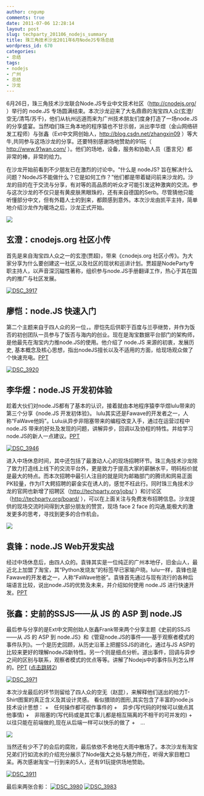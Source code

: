 ```yaml
---
author: cngump
comments: true
date: 2011-07-06 12:28:14
layout: post
slug: techparty_201106_nodejs_summary
title: 珠三角技术沙龙2011年6月NodeJS专场总结
wordpress_id: 670
categories:
- 总结
tags:
- nodejs
- 广州
- 总结
- 沙龙
---
```


6月26日，珠三角技术沙龙联合Node.JS专业中文技术社区（http://cnodejs.org/ ）举行的 node.JS 专场圆满结束。本次沙龙迎来了大名鼎鼎的淘宝四人众(玄澄/空无/清笃/苏千)，他们从杭州远道而来为广州技术朋友们度身打造了一场node.JS的分享盛宴。当然咱们珠三角本地的程序猿也不甘示弱，派出李华煜（金山网络研发工程师）与张鑫（Ext中文网创始人，http://blog.csdn.net/zhangxin09 ）等大牛,共同参与这场沙龙的分享。还要特别感谢场地赞助的91玩（ http://www.91wan.com/ ）。他们的场地，设备，服务和协助人员（墨言兄）都非常的棒，非常的给力。


在沙龙开始前看到不少朋友已在激烈的讨论中。“什么是 nodeJS? 旨在解决什么问题？NodeJS不能做什么？它是如何工作？”他们都是带着疑问前来沙龙的。沙龙的目的在于交流与分享，有对等的高品质的听众才可能引发这种激爽的交流。参与这次沙龙的不仅只是有黄皮肤黑眼珠的，还有来自德国的Serb。尽管猜他只能听懂部分中文，但有外籍人士的到来，都颇感到意外。本次沙龙由凯平主持，简单地介绍沙龙作为暖场之后，沙龙正式开始。

[![](http://techparty.org/wp-content/uploads/2011/07/techparty_201106_2.png)](http://techparty.org/wp-content/uploads/2011/07/techparty_201106_2.png)




## 玄澄：cnodejs.org 社区小传


首先是来自淘宝四人众之一的玄澄(贾超)，带来《cnodejs.org 社区小传》。为大家分享为什么要创建这一社区,以及社区的现状和巡讲计划。贾超是NodeParty专职主持人，以声音深沉磁性著称，组织参与node.JS手册翻译工作，热心于其在国内的推广与社区发展。

[![DSC_3917](http://pic.yupoo.com/techparty/BaGxHQRV/medium.jpg)](http://www.yupoo.com/photos/techparty/81611748/)



## 廖恺：node.JS 快速入门


第二个主题来自于四人众的另一位，。廖恺先后供职于百度与兰亭继势，并作为饭否的初创团队一员参与了饭否与海内的创业。现在是淘宝数据平台部门的架构师，是他最先在淘宝内力推node.JS的使用。他介绍了 node.JS 来源的初衷，发展历史, 基本概念及核心思想，指出nodeJS擅长以及不适用的方面，给现场观众做了个快速充电。[PPT]( [点击跳转](http://www.slideshare.net/q3boy/serverside-javascript-developement-nodejs-quick-tour-6212200) )

[![DSC_3920](http://pic.yupoo.com/techparty/BaGz6uIm/medium.jpg)](http://www.yupoo.com/photos/techparty/81611797/)



## 李华煜：node.JS 开发初体验


趁着大伙们对node.JS都有了基本的认识，接着就由本地程序猿李华煜lulu带来的第三个分享《node.JS 开发初体验》。 lulu其实还是Fawave的开发者之一，人称“FaWave他妈”。Lulu从异步非阻塞带来的编程改变入手，通过在运营过程中 node.JS 带来的好处及发现的问题，讲解异步，回调以及协程的特性。并给学习node.JS的新人一点建议。[PPT]( [点击跳转](http://www.slideshare.net/QLeelulu/nodejs-8283613) )

[![DSC_3946](http://pic.yupoo.com/techparty/BaH0YnFv/medish.jpg)](http://www.yupoo.com/photos/techparty/81613159/)


进入中场休息时间，其中还包括了最激动人心的现场招聘环节。珠三角技术沙龙除了致力打造线上线下的交流平台外，更是致力于提高大家的薪酬水平，明码标价就是最大的特点。而本次招聘中最引人注目的就是同为邮箱部门的腾讯和网易正面PK较量，作为IT大鳄招聘的薪金实在诱人的，感觉不枉此行。同时珠三角技术沙龙的官网也新增了招聘区（http://techparty.org/jobs/ ）和讨论区（http://techparty.org/board/ ），可以在上面关注与免费发布招聘信息。沙龙提供的现场交流时间得到大部分朋友的赞赏，现场 face 2 face 的沟通,能极大的激发更多的思考，寻找到更多的合作机会。

[![](http://techparty.org/wp-content/uploads/2011/07/techparty_201106_1.png)](http://techparty.org/wp-content/uploads/2011/07/techparty_201106_1.png)



## 袁锋：node.JS Web开发实战


经过中场休息后，由四人众的。袁锋其实是一位纯正的广州本地仔，旧金山人，最近北上加盟了淘宝，其“Python发烧友”的标签早已家喻户晓。lulu一样，袁锋也是Fawave的开发者之一，人称“FaWave他爸”。袁锋首先通过与现有流行的各种后端语言比较，说出node.JS的优势及未来，并介绍如何使用 node.JS 进行快速开发。[PPT]( [点击跳转](http://www.slideshare.net/fengmk2/node-web-8353231) )



## 张鑫：史前的SSJS——从 JS 的 ASP 到 node.JS


最后参与分享的是Ext中文网创始人张鑫Frank带来两个分享主题《史前的SSJS——从 JS 的 ASP 到 node.JS》和《管窥node.JS的事件——基于观察者模式的事件队列》。一个是历史回顾，从历史沿革上把握SSJS的进化，通过与JS ASP的比较来更好的理解nodeJS新特性。另一个则是细点分析。道出事件，回调与异步之间的区别与联系，观察者模式的优点等等。讲解了Nodejs中的事件队列怎么样的。[PPT]( [点击跳转1](http://www.slideshare.net/frank42a/ssjsjsaspnode-js) ) ([点击跳转2](http://www.slideshare.net/frank42a/nodejs-8348979))

[![DSC_3971](http://pic.yupoo.com/techparty/BaHKlPqq/medish.jpg)](http://www.yupoo.com/photos/techparty/81614491/)


本次沙龙最后的环节则留给了四人众的空无（赵昆），来解释他们送出的给力T-Shirt图案的真正含义及其设计灵感。
看似猥琐的图形,其实包含了丰富的node.js技术设计思想：
    +　任何操作都可视作事件的
    +　异步(写代码的时候可以做点其他事情)
    +　非阻塞的(写代码或是其它事儿都是相互隔离的不相干的可并发的)
    +　以往只能在前端做的,现在从后端一样可以快乐的做了
    +　...

![](https://img.alipay.com/images/guaranteePic/2088002/032947/20110427/7ksjt72j1p.jpeg)


当然还有少不了的会后的腐败，最后依依不舍地在大雨中散场了。本次沙龙有淘宝兄弟们行如流水的介绍充分展示了Node强大之处与魅力所在，听得大家目瞪口呆。再次感谢淘宝一行到来的5人，还有91玩提供场地赞助。

[![DSC_3911](http://pic.yupoo.com/techparty/BaGxE52y/medium.jpg)](http://www.yupoo.com/photos/techparty/81611744/)

最后来两张合影：
[![DSC_3980](http://pic.yupoo.com/techparty/BckmKZdN/medish.jpg)](http://www.yupoo.com/photos/techparty/81756954/)
[![DSC_3983](http://pic.yupoo.com/techparty/BckmNiYV/medish.jpg)](http://www.yupoo.com/photos/techparty/81756957/)
